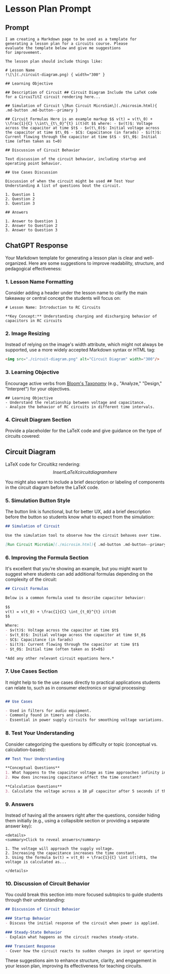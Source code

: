 # Lesson Plan Prompt

## Prompt

```linenums="0"
I am creating a Markdown page to be used as a template for
generating a lesson plan for a circuits course. Please
evaluate the template below and give me suggestions
for improvement.

The lesson plan should include things like: 

# Lesson Name 
!\[\](./circuit-diagram.png) { width="300" } 

## Learning Objective

## Description of Circuit ## Circuit Diagram Include the LaTeX code for a CircuiTitZ circuit rendering here... 

## Simulation of Circuit \[Run Circuit MicroSim\](./microsim.html){ .md-button .md-button--primary }

## Circuit Formulas Here is an example markup $$ v(t) = v(t\_0) + \\frac{1}{C} \\int\_{t\_0}^{t} i(t)dt $$ where: - $v(t)$: Voltage across the capacitor at time $t$ - $v(t\_0)$: Initial voltage across the capacitor at time $t\_0​$ - $C$: Capacitance (in farads) - $i(t)$: Current flowing through the capacitor at time $t$ - $t\_0​$: Initial time (often taken as t=0) 

## Discussion of Circuit Behavior

Text discussion of the circuit behavior, including startup and operating point behavior. 

## Use Cases Discussion

Discussion of when the circuit might be used ## Test Your Understanding A list of questions bout the circuit.

1. Question 1 
2. Question 2 
3. Question 3

## Answers 

1. Answer to Question 1 
2. Answer to Question 2 
3. Answer to Question 3
```

## ChatGPT Response

Your Markdown template for generating a lesson plan is clear and well-organized. Here are some suggestions to improve readability, structure, and pedagogical effectiveness:

### 1. **Lesson Name Formatting**

Consider adding a header under the lesson name to clarify the main takeaway or central concept the students will focus on:

```
# Lesson Name: Introduction to RC Circuits

**Key Concept:** Understanding charging and discharging behavior of capacitors in RC circuits
```

### 2. **Image Resizing**

Instead of relying on the image's width attribute, which might not always be supported, use a more widely accepted Markdown syntax or HTML tag:

```html
<img src="./circuit-diagram.png" alt="Circuit Diagram" width="300"/>
```

### 3. **Learning Objective**

Encourage active verbs from [Bloom's Taxonomy](../../glossary.md#blooms-taxonomy) (e.g., "Analyze," "Design," "Interpret") for your objectives.

```
## Learning Objective
- Understand the relationship between voltage and capacitance.
- Analyze the behavior of RC circuits in different time intervals.
```

### 4. **Circuit Diagram Section**

Provide a placeholder for the LaTeX code and give guidance on the type of circuits covered:

## Circuit Diagram

LaTeX code for Circuitikz rendering:
$$
Insert LaTeX circuit diagram here
$$

You might also want to include a brief description or labeling of components in the circuit diagram before the LaTeX code.

### 5. Simulation Button Style

The button link is functional, but for better UX, add a brief description before the button so students know what to expect from the simulation:

```markdown
## Simulation of Circuit

Use the simulation tool to observe how the circuit behaves over time.

[Run Circuit MicroSim](./microsim.html){ .md-button .md-button--primary }
```

### 6. Improving the Formula Section

It's excellent that you're showing an example, but you might want to suggest where students can add additional formulas depending on the complexity of the circuit:

```markdown
## Circuit Formulas

Below is a common formula used to describe capacitor behavior:

$$
v(t) = v(t_0) + \frac{1}{C} \int_{t_0}^{t} i(t)dt
$$

Where:
- $v(t)$: Voltage across the capacitor at time $t$
- $v(t_0)$: Initial voltage across the capacitor at time $t_0$
- $C$: Capacitance (in farads)
- $i(t)$: Current flowing through the capacitor at time $t$
- $t_0$: Initial time (often taken as $t=0$)

*Add any other relevant circuit equations here.*
```

### 7. Use Cases Section

It might help to tie the use cases directly to practical applications students can relate to, such as in consumer electronics or signal processing:

```markdown

## Use Cases

- Used in filters for audio equipment.
- Commonly found in timers and clocks.
- Essential in power supply circuits for smoothing voltage variations.
```

### 8. **Test Your Understanding**

Consider categorizing the questions by difficulty or topic (conceptual vs. calculation-based):

```markdown
## Test Your Understanding

**Conceptual Questions**
1. What happens to the capacitor voltage as time approaches infinity in an RC charging circuit?
2. How does increasing capacitance affect the time constant?

**Calculation Questions**
3. Calculate the voltage across a 10 µF capacitor after 5 seconds if the initial voltage is 0 and the current is 2 mA.
```

### 9. Answers

Instead of having all the answers right after the questions, consider hiding them initially (e.g., using a collapsible section or providing a separate answer key):

```
<details>
<summary>Click to reveal answers</summary>

1. The voltage will approach the supply voltage.
2. Increasing the capacitance increases the time constant.
3. Using the formula $v(t) = v(t_0) + \frac{1}{C} \int i(t)dt$, the voltage is calculated as...

</details>
```

### 10. Discussion of Circuit Behavior

You could break this section into more focused subtopics to guide students through their understanding:

```markdown
## Discussion of Circuit Behavior

### Startup Behavior
- Discuss the initial response of the circuit when power is applied.

### Steady-State Behavior
- Explain what happens as the circuit reaches steady-state.

### Transient Response
- Cover how the circuit reacts to sudden changes in input or operating conditions.
```

These suggestions aim to enhance structure, clarity, and engagement in your lesson plan, improving its effectiveness for teaching circuits.
